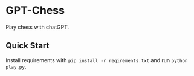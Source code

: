 # GPT-Chess

Play chess with chatGPT.

## Quick Start

Install requirements with `pip install -r reqirements.txt` and run `python play.py`.
